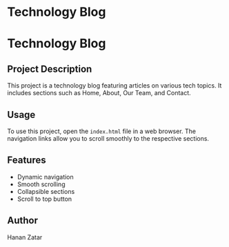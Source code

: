 # Technology Blog

# Technology Blog

## Project Description
This project is a technology blog featuring articles on various tech topics. It includes sections such as Home, About, Our Team, and Contact.

## Usage
To use this project, open the `index.html` file in a web browser. The navigation links allow you to scroll smoothly to the respective sections.


## Features
- Dynamic navigation
- Smooth scrolling
- Collapsible sections
- Scroll to top button

## Author
Hanan Zatar
